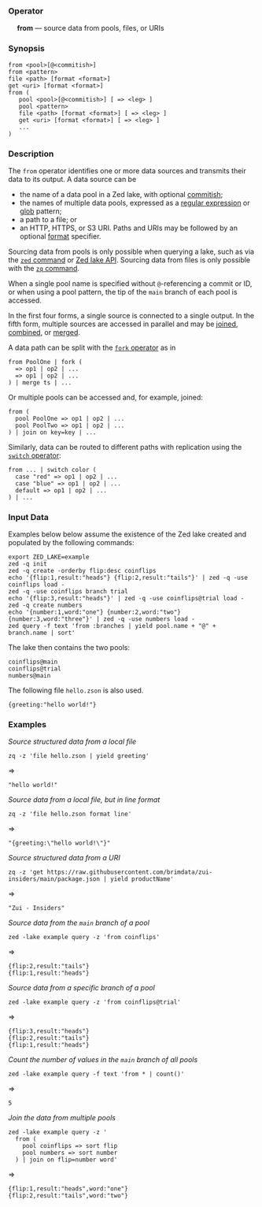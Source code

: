 ### Operator

&emsp; **from** &mdash; source data from pools, files, or URIs

### Synopsis

```
from <pool>[@<commitish>]
from <pattern>
file <path> [format <format>]
get <uri> [format <format>]
from (
   pool <pool>[@<commitish>] [ => <leg> ]
   pool <pattern>
   file <path> [format <format>] [ => <leg> ]
   get <uri> [format <format>] [ => <leg> ]
   ...
)
```
### Description

The `from` operator identifies one or more data sources and transmits
their data to its output.  A data source can be
* the name of a data pool in a Zed lake, with optional [commitish](../../commands/zed.md#142-commitish);
* the names of multiple data pools, expressed as a [regular expression](../overview.md#811-regular-expressions) or [glob](../overview.md#812-globs) pattern;
* a path to a file; or
* an HTTP, HTTPS, or S3 URI.
Paths and URIs may be followed by an optional [format](../../commands/zq.md#2-input-formats)  specifier.

Sourcing data from pools is only possible when querying a lake, such as
via the [`zed` command](../../commands/zed.md) or
[Zed lake API](../../lake/api.md). Sourcing data from files is only possible
with the [`zq` command](../../commands/zq.md).

When a single pool name is specified without `@`-referencing a commit or ID, or
when using a pool pattern, the tip of the `main` branch of each pool is
accessed.

In the first four forms, a single source is connected to a single output.
In the fifth form, multiple sources are accessed in parallel and may be
[joined](join.md), [combined](combine.md), or [merged](merge.md).

A data path can be split with the [`fork` operator](fork.md) as in
```
from PoolOne | fork (
  => op1 | op2 | ...
  => op1 | op2 | ...
) | merge ts | ...
```

Or multiple pools can be accessed and, for example, joined:
```
from (
  pool PoolOne => op1 | op2 | ...
  pool PoolTwo => op1 | op2 | ...
) | join on key=key | ...
```

Similarly, data can be routed to different paths with replication
using the [`switch` operator](switch.md):
```
from ... | switch color (
  case "red" => op1 | op2 | ...
  case "blue" => op1 | op2 | ...
  default => op1 | op2 | ...
) | ...
```

### Input Data

Examples below below assume the existence of the Zed lake created and populated
by the following commands:

```mdtest-command
export ZED_LAKE=example
zed -q init
zed -q create -orderby flip:desc coinflips
echo '{flip:1,result:"heads"} {flip:2,result:"tails"}' | zed -q -use coinflips load -
zed -q -use coinflips branch trial 
echo '{flip:3,result:"heads"}' | zed -q -use coinflips@trial load -
zed -q create numbers
echo '{number:1,word:"one"} {number:2,word:"two"} {number:3,word:"three"}' | zed -q -use numbers load -
zed query -f text 'from :branches | yield pool.name + "@" + branch.name | sort'
```

The lake then contains the two pools:

```mdtest-output
coinflips@main
coinflips@trial
numbers@main
```

The following file `hello.zson` is also used.

```mdtest-input hello.zson
{greeting:"hello world!"}
```

### Examples

_Source structured data from a local file_

```mdtest-command
zq -z 'file hello.zson | yield greeting'
```
=>
```mdtest-output
"hello world!"
```

_Source data from a local file, but in line format_
```mdtest-command
zq -z 'file hello.zson format line'
```
=>
```mdtest-output
"{greeting:\"hello world!\"}"
```

_Source structured data from a URI_
```
zq -z 'get https://raw.githubusercontent.com/brimdata/zui-insiders/main/package.json | yield productName'
```
=>
```
"Zui - Insiders"
```

_Source data from the `main` branch of a pool_
```mdtest-command
zed -lake example query -z 'from coinflips'
```
=>
```mdtest-output
{flip:2,result:"tails"}
{flip:1,result:"heads"}
```

_Source data from a specific branch of a pool_
```mdtest-command
zed -lake example query -z 'from coinflips@trial'
```
=>
```mdtest-output
{flip:3,result:"heads"}
{flip:2,result:"tails"}
{flip:1,result:"heads"}
```

_Count the number of values in the `main` branch of all pools_
```mdtest-command
zed -lake example query -f text 'from * | count()'
```
=>
```mdtest-output
5
```
_Join the data from multiple pools_
```mdtest-command
zed -lake example query -z '
  from (
    pool coinflips => sort flip
    pool numbers => sort number
  ) | join on flip=number word'
```
=>
```mdtest-output
{flip:1,result:"heads",word:"one"}
{flip:2,result:"tails",word:"two"}
```
